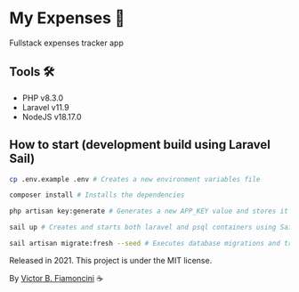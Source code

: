 # My Expenses 💸

Fullstack expenses tracker app

## Tools 🛠

- PHP v8.3.0
- Laravel v11.9
- NodeJS v18.17.0

## How to start (development build using Laravel Sail)

```bash
cp .env.example .env # Creates a new environment variables file
```

```bash
composer install # Installs the dependencies
```

```bash
php artisan key:generate # Generates a new APP_KEY value and stores it in .env
```

```bash
sail up # Creates and starts both laravel and psql containers using Sail
```

```bash
sail artisan migrate:fresh --seed # Executes database migrations and triggers the seeders
```

Released in 2021. This project is under the MIT license.

By [Victor B. Fiamoncini](https://github.com/Victor-Fiamoncini) ☕️
